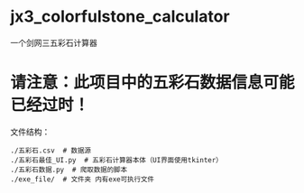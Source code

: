 # jx3_colorfulstone_calculator
一个剑网三五彩石计算器

# 请注意：此项目中的五彩石数据信息可能已经过时！

文件结构：

```
./五彩石.csv  # 数据源
./五彩石最佳_UI.py  # 五彩石计算器本体（UI界面使用tkinter）
./五彩石数据.py  # 爬取数据的脚本
./exe_file/  # 文件夹 内有exe可执行文件
```
